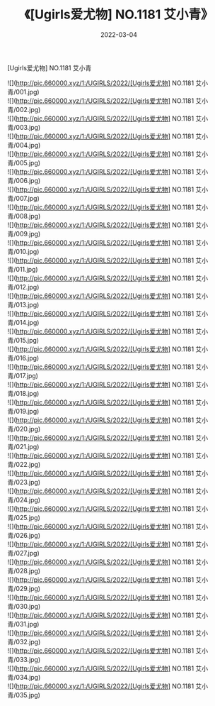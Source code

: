 ﻿---
layout: post
title:  《[Ugirls爱尤物] NO.1181 艾小青》
date:   2022-03-04
img: http://pic.660000.xyz/1:/UGIRLS/2022/[Ugirls爱尤物] NO.1181 艾小青/000.jpg
categories: [美女, 清纯, 唯美]
---

[Ugirls爱尤物] NO.1181 艾小青

 ![](http://pic.660000.xyz/1:/UGIRLS/2022/[Ugirls爱尤物] NO.1181 艾小青/001.jpg) <br>![](http://pic.660000.xyz/1:/UGIRLS/2022/[Ugirls爱尤物] NO.1181 艾小青/002.jpg) <br>![](http://pic.660000.xyz/1:/UGIRLS/2022/[Ugirls爱尤物] NO.1181 艾小青/003.jpg) <br>![](http://pic.660000.xyz/1:/UGIRLS/2022/[Ugirls爱尤物] NO.1181 艾小青/004.jpg) <br>![](http://pic.660000.xyz/1:/UGIRLS/2022/[Ugirls爱尤物] NO.1181 艾小青/005.jpg) <br>![](http://pic.660000.xyz/1:/UGIRLS/2022/[Ugirls爱尤物] NO.1181 艾小青/006.jpg) <br>![](http://pic.660000.xyz/1:/UGIRLS/2022/[Ugirls爱尤物] NO.1181 艾小青/007.jpg) <br>![](http://pic.660000.xyz/1:/UGIRLS/2022/[Ugirls爱尤物] NO.1181 艾小青/008.jpg) <br>![](http://pic.660000.xyz/1:/UGIRLS/2022/[Ugirls爱尤物] NO.1181 艾小青/009.jpg) <br>![](http://pic.660000.xyz/1:/UGIRLS/2022/[Ugirls爱尤物] NO.1181 艾小青/010.jpg) <br>![](http://pic.660000.xyz/1:/UGIRLS/2022/[Ugirls爱尤物] NO.1181 艾小青/011.jpg) <br>![](http://pic.660000.xyz/1:/UGIRLS/2022/[Ugirls爱尤物] NO.1181 艾小青/012.jpg) <br>![](http://pic.660000.xyz/1:/UGIRLS/2022/[Ugirls爱尤物] NO.1181 艾小青/013.jpg) <br>![](http://pic.660000.xyz/1:/UGIRLS/2022/[Ugirls爱尤物] NO.1181 艾小青/014.jpg) <br>![](http://pic.660000.xyz/1:/UGIRLS/2022/[Ugirls爱尤物] NO.1181 艾小青/015.jpg) <br>![](http://pic.660000.xyz/1:/UGIRLS/2022/[Ugirls爱尤物] NO.1181 艾小青/016.jpg) <br>![](http://pic.660000.xyz/1:/UGIRLS/2022/[Ugirls爱尤物] NO.1181 艾小青/017.jpg) <br>![](http://pic.660000.xyz/1:/UGIRLS/2022/[Ugirls爱尤物] NO.1181 艾小青/018.jpg) <br>![](http://pic.660000.xyz/1:/UGIRLS/2022/[Ugirls爱尤物] NO.1181 艾小青/019.jpg) <br>![](http://pic.660000.xyz/1:/UGIRLS/2022/[Ugirls爱尤物] NO.1181 艾小青/020.jpg) <br>![](http://pic.660000.xyz/1:/UGIRLS/2022/[Ugirls爱尤物] NO.1181 艾小青/021.jpg) <br>![](http://pic.660000.xyz/1:/UGIRLS/2022/[Ugirls爱尤物] NO.1181 艾小青/022.jpg) <br>![](http://pic.660000.xyz/1:/UGIRLS/2022/[Ugirls爱尤物] NO.1181 艾小青/023.jpg) <br>![](http://pic.660000.xyz/1:/UGIRLS/2022/[Ugirls爱尤物] NO.1181 艾小青/024.jpg) <br>![](http://pic.660000.xyz/1:/UGIRLS/2022/[Ugirls爱尤物] NO.1181 艾小青/025.jpg) <br>![](http://pic.660000.xyz/1:/UGIRLS/2022/[Ugirls爱尤物] NO.1181 艾小青/026.jpg) <br>![](http://pic.660000.xyz/1:/UGIRLS/2022/[Ugirls爱尤物] NO.1181 艾小青/027.jpg) <br>![](http://pic.660000.xyz/1:/UGIRLS/2022/[Ugirls爱尤物] NO.1181 艾小青/028.jpg) <br>![](http://pic.660000.xyz/1:/UGIRLS/2022/[Ugirls爱尤物] NO.1181 艾小青/029.jpg) <br>![](http://pic.660000.xyz/1:/UGIRLS/2022/[Ugirls爱尤物] NO.1181 艾小青/030.jpg) <br>![](http://pic.660000.xyz/1:/UGIRLS/2022/[Ugirls爱尤物] NO.1181 艾小青/031.jpg) <br>![](http://pic.660000.xyz/1:/UGIRLS/2022/[Ugirls爱尤物] NO.1181 艾小青/032.jpg) <br>![](http://pic.660000.xyz/1:/UGIRLS/2022/[Ugirls爱尤物] NO.1181 艾小青/033.jpg) <br>![](http://pic.660000.xyz/1:/UGIRLS/2022/[Ugirls爱尤物] NO.1181 艾小青/034.jpg) <br>![](http://pic.660000.xyz/1:/UGIRLS/2022/[Ugirls爱尤物] NO.1181 艾小青/035.jpg) <br>